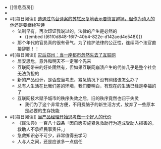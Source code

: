 - [[信息茧房]]
-
- #[[每日阅读]] [遭遇过乌台诗案的苏轼反复地表示要慎言避祸，但作为诗人的他还是要继续写诗](https://mp.weixin.qq.com/s/I8oIw1zoQGQFngLj5A74hg)
	- 法制早有，再次印证我说过的，法律的产生是必然的
		- {{embed ((61f0d848-16f7-40b4-822e-d142aed4e548))}}
	- 那个年代的官员真的很有骨气，为了维护法律的公正性，连续两个法官直接辞职！！
- #[[每日阅读]] [灾后郑州：当一座都市忽然失去了互联网](https://mp.weixin.qq.com/s/ZE2cOdHTi-Kn0N04FMOcMw)
	- 居安思危，意外和明天不一定哪个先来
	- 互联网带来的好处固然有，但如果互联网崩溃产生的代价几乎是整个社会无法负担的
	- 新的产品设计，是否应当考虑，紧急情况下没有网络该怎么办？
	- 总有人生活在比我们差的环境，我们要明白，有现在的生活已经是幸福的了
	- 互联网技术赋予城市的秩序失效之后，旧的秩序竟然也归于失灵
		- 我们为了这个非常方便，不用费脑子的新生活方式，放弃了一些原本是必要的生存技能
- #[[每日阅读]] [当产品经理开始思考做一个好人的代价](https://mp.weixin.qq.com/s?__biz=MzUxMzY4NTE2MQ==&mid=2247485039&idx=1&sn=9853d3685e00ea67e720268d662fa0ee&chksm=f95025a9ce27acbff61ef112193d27b04522df95fde6f720960241f0457acd7d68caaa41d10e&scene=132#wechat_redirect)
	- 《民法典》一百八十四条「因自愿实施紧急救助行为造成受助人损害的，救助人不承担民事责任。」
	- 急救知识必不可少，非常值得去学习
	- 人与人之间，还是应该多一点信任